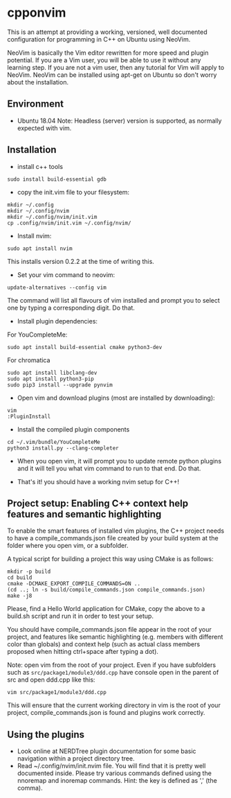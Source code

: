 # cpponvim

This is an attempt at providing a working, versioned, well documented configuration for programming in C++ on Ubuntu using NeoVim.

NeoVim is basically the Vim editor rewritten for more speed and plugin potential. If you are a Vim user, you will be able to use it without any learning step. If you are not a vim user, then any tutorial for Vim will apply to NeoVim.
NeoVim can be installed using apt-get on Ubuntu so don't worry about the installation.

## Environment

* Ubuntu 18.04 
Note: Headless (server) version is supported, as normally expected with vim.

## Installation

* install c++ tools
```
sudo install build-essential gdb 
```

* copy the init.vim file to your filesystem:
```
mkdir ~/.config
mkdir ~/.config/nvim
mkdir ~/.config/nvim/init.vim
cp .config/nvim/init.vim ~/.config/nvim/
```

* Install nvim:
```
sudo apt install nvim
```
This installs version 0.2.2 at the time of writing this.

* Set your vim command to neovim:
```
update-alternatives --config vim
```
The command will list all flavours of vim installed and prompt you to select one by typing a corresponding digit. Do that.

* Install plugin dependencies:

For YouCompleteMe:
```
sudo apt install build-essential cmake python3-dev
```
For chromatica
```
sudo apt install libclang-dev
sudo apt install python3-pip
sudo pip3 install --upgrade pynvim
```
* Open vim and download plugins (most are installed by downloading):
```
vim
:PluginInstall
```

* Install the compiled plugin components
```
cd ~/.vim/bundle/YouCompleteMe
python3 install.py --clang-completer
```

* When you open vim, it will prompt you to update remote python plugins and it will tell you what vim command to run to that end. Do that.


* That's it! you should have a working nvim setup for C++!

## Project setup: Enabling C++ context help features and semantic highlighting

To enable the smart features of installed vim plugins, the C++ project
needs to have a compile_commands.json file created by your build system at the folder where you open vim, or a subfolder.

A typical script for building a project this way using CMake is as follows:
```
mkdir -p build
cd build
cmake -DCMAKE_EXPORT_COMPILE_COMMANDS=ON ..
(cd ..; ln -s build/compile_commands.json compile_commands.json)
make -j8
```

Please, find a Hello World application for CMake, copy the above to a build.sh script and run it in order to test your setup.

You should have compile_commands.json file appear in the root of your project, and features like semantic highlighting (e.g. members with different color than globals) and context help (such as actual class members proposed when hitting ctrl+space after typing a dot).

Note: 
open vim from the root of your project.
Even if you have subfolders such as `src/package1/module3/ddd.cpp` have console open in the parent of src and open ddd.cpp like this:
```
vim src/package1/module3/ddd.cpp
```
This will ensure that the current working directory in vim is the root of your project, compile_commands.json is found and plugins work correctly.

## Using the plugins

* Look online at NERDTree plugin documentation for some basic navigation within a project directory tree. 
* Read ~/.config/nvim/init.nvim file. You will find that it is pretty well documented inside. Please try various commands defined using the nnoremap and inoremap commands. Hint: the <leader> key is defined as ',' (the comma).
